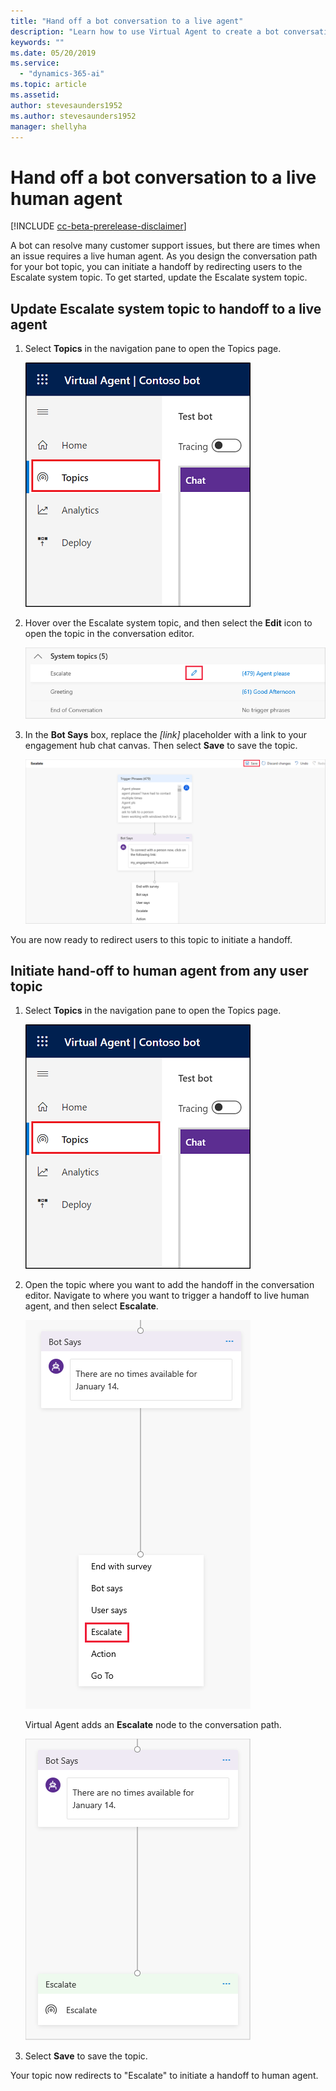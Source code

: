 ```yaml
---
title: "Hand off a bot conversation to a live agent"
description: "Learn how to use Virtual Agent to create a bot conversation that hands off to a live agent."
keywords: ""
ms.date: 05/20/2019
ms.service:
  - "dynamics-365-ai"
ms.topic: article
ms.assetid: 
author: stevesaunders1952
ms.author: stevesaunders1952
manager: shellyha
---
```


# Hand off a bot conversation to a live human agent

[!INCLUDE [cc-beta-prerelease-disclaimer](../includes/cc-beta-prerelease-disclaimer.md)]

A bot can resolve many customer support issues, but there are times when an issue requires a live human agent. As you design the conversation path for your bot topic, you can initiate a handoff by redirecting users to the Escalate system topic. To get started, update the Escalate system topic.

## Update Escalate system topic to handoff to a live agent

1. Select **Topics** in the navigation pane to open the Topics page.

   ![Open Topics page](media/open-topics.png)

2. Hover over the Escalate system topic, and then select the **Edit** icon to open the topic in the conversation editor.

   ![Edit Escalate topic](media/open-escalate.png)

3. In the **Bot Says** box, replace the *[link]* placeholder with a link to your engagement hub chat canvas. Then select **Save** to save the topic.

   ![Save topic](media/replace-placeholder.png)

You are now ready to redirect users to this topic to initiate a handoff.

## Initiate hand-off to human agent from any user topic

1. Select **Topics** in the navigation pane to open the Topics page.

   ![Open Topics page](media/open-topics.png)

2. Open the topic where you want to add the handoff in the conversation editor. Navigate to where you want to trigger a handoff to live human agent, and then select **Escalate**.

   ![Select Escalate](media/select-escalate.png)

    Virtual Agent adds an **Escalate** node to the conversation path.

   ![Add Escalate node](media/add-escalate.png)

3. Select **Save** to save the topic. 

Your topic now redirects to "Escalate" to initiate a handoff to human agent. 

